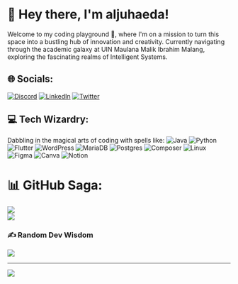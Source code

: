 # 👋 Hey there, I'm aljuhaeda!
Welcome to my coding playground 🚀, where I'm on a mission to turn this space into a bustling hub of innovation and creativity. Currently navigating through the academic galaxy at UIN Maulana Malik Ibrahim Malang, exploring the fascinating realms of Intelligent Systems.


## 🌐 Socials:
[![Discord](https://img.shields.io/badge/Discord-%237289DA.svg?logo=discord&logoColor=white)](https://discord.gg/alas_sala) [![LinkedIn](https://img.shields.io/badge/LinkedIn-%230077B5.svg?logo=linkedin&logoColor=white)](https://linkedin.com/in/aljuhaeda) [![Twitter](https://img.shields.io/badge/Twitter-%231DA1F2.svg?logo=Twitter&logoColor=white)](https://twitter.com/aljuhaedaa) 

## 💻 Tech Wizardry:
Dabbling in the magical arts of coding with spells like:
![Java](https://img.shields.io/badge/java-%23ED8B00.svg?style=for-the-badge&logo=openjdk&logoColor=white) 
![Python](https://img.shields.io/badge/python-3670A0?style=for-the-badge&logo=python&logoColor=ffdd54) 
![Flutter](https://img.shields.io/badge/Flutter-%2302569B.svg?style=for-the-badge&logo=Flutter&logoColor=white) 
![WordPress](https://img.shields.io/badge/WordPress-%23117AC9.svg?style=for-the-badge&logo=WordPress&logoColor=white) 
![MariaDB](https://img.shields.io/badge/MariaDB-003545?style=for-the-badge&logo=mariadb&logoColor=white) 
![Postgres](https://img.shields.io/badge/postgres-%23316192.svg?style=for-the-badge&logo=postgresql&logoColor=white) 
![Composer](https://img.shields.io/badge/Composer-%885630.svg?style=for-the-badge&logo=composer&logoColor=white)
![Linux](https://img.shields.io/badge/Linux-%23FCC624.svg?style=for-the-badge&logo=linux&logoColor=black) 
![Figma](https://img.shields.io/badge/figma-%23F24E1E.svg?style=for-the-badge&logo=figma&logoColor=white) 
![Canva](https://img.shields.io/badge/Canva-%2300C4CC.svg?style=for-the-badge&logo=Canva&logoColor=white) 
![Notion](https://img.shields.io/badge/Notion-%23000000.svg?style=for-the-badge&logo=notion&logoColor=white)

# 📊 GitHub Saga:
![](https://github-readme-stats.vercel.app/api?username=aljuhaeda&theme=graywhite&hide_border=false&include_all_commits=true&count_private=true)<br/>
![](https://github-readme-stats.vercel.app/api/top-langs/?username=aljuhaeda&theme=graywhite&hide_border=false&include_all_commits=true&count_private=true&layout=compact)

### ✍️ Random Dev Wisdom
![](https://quotes-github-readme.vercel.app/api?type=horizontal&theme=radical)

---
[![](https://visitcount.itsvg.in/api?id=aljuhaeda&icon=2&color=12)](https://visitcount.itsvg.in)
